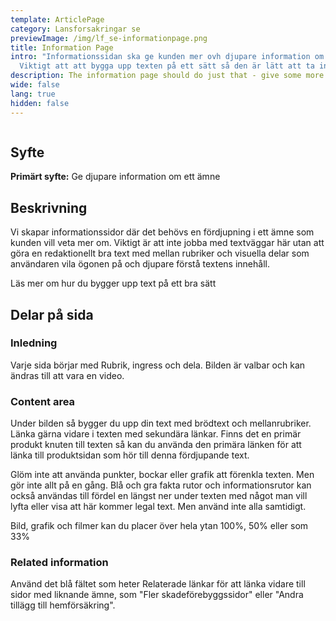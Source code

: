 ```yaml
---
template: ArticlePage
category: Lansforsakringar se
previewImage: /img/lf_se-informationpage.png
title: Information Page
intro: "Informationssidan ska ge kunden mer ovh djupare information om ett ämne.
  Viktigt att att bygga upp texten på ett sätt så den är lätt att ta in. "
description: The information page should do just that - give some more information.
wide: false
lang: true
hidden: false
---
```

<figure class="Image Image__border"><img src="/img/lfse-informationssidan.jpg" srcset="/img/lfse-informationssidan.jpg 2x" alt=""><figcaption><div class="Image__caption"></div></figcaption></figure>

## Syfte[](https://lf-digitala-kanaler.github.io/patterns/lansforsakringar-se/product-page#syfte)

**Primärt syfte:** Ge djupare information om ett ämne

## Beskrivning[](https://lf-digitala-kanaler.github.io/patterns/lansforsakringar-se/product-page#beskrivning)

Vi skapar informationssidor där det behövs en fördjupning i ett ämne som kunden vill veta mer om. Viktigt är att inte jobba med textväggar här utan att göra en redaktionellt bra text med mellan rubriker och visuella delar som användaren vila ögonen på och djupare förstå textens innehåll.

Läs mer om hur du bygger upp text på ett bra sätt 

## Delar på sida[](https://lf-digitala-kanaler.github.io/patterns/lansforsakringar-se/product-page#delar-p%C3%A5-sida)

### Inledning

Varje sida börjar med Rubrik, ingress och dela. Bilden är valbar och kan ändras till att vara en video.



### Content area

Under bilden så bygger du upp din text med brödtext och mellanrubriker. Länka gärna vidare i texten med sekundära länkar. Finns det en primär produkt knuten till texten så kan du använda den primära länken för att länka till produktsidan som hör till denna fördjupande text. 

Glöm inte att använda punkter, bockar eller grafik att förenkla texten. Men gör inte allt på en gång. Blå och gra fakta rutor och informationsrutor kan också användas till fördel en längst ner under texten med något man vill lyfta eller visa att här kommer legal text. Men använd inte alla samtidigt.

Bild, grafik och filmer kan du placer över hela ytan 100%, 50% eller som 33%



### Related information

Använd det blå fältet som heter Relaterade länkar för att länka vidare till sidor med liknande ämne, som "Fler skadeförebyggssidor" eller "Andra tillägg till hemförsäkring".